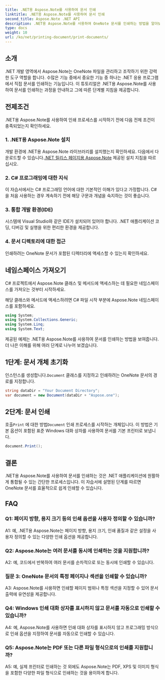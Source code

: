 ```yaml
---
title: .NET용 Aspose.Note를 사용하여 문서 인쇄
linktitle: .NET용 Aspose.Note를 사용하여 문서 인쇄
second_title: Aspose.Note .NET API
description: .NET용 Aspose.Note를 사용하여 OneNote 문서를 인쇄하는 방법을 알아보세요. .NET 애플리케이션에 원활하게 통합하기 위한 단계별 가이드입니다.
type: docs
weight: 10
url: /ko/net/printing-document/print-documents/
---
```

## 소개

.NET 개발 영역에서 Aspose.Note는 OneNote 파일을 관리하고 조작하기 위한 강력한 도구 역할을 합니다. 수많은 기능 중에서 중요한 기능 중 하나는 .NET 응용 프로그램에서 직접 문서를 인쇄하는 기능입니다. 이 튜토리얼은 .NET용 Aspose.Note를 사용하여 문서를 인쇄하는 과정을 안내하고 그에 따른 단계별 지침을 제공합니다.

## 전제조건

.NET용 Aspose.Note를 사용하여 인쇄 프로세스를 시작하기 전에 다음 전제 조건이 충족되었는지 확인하세요.

### 1. .NET용 Aspose.Note 설치

 개발 환경에 .NET용 Aspose.Note 라이브러리를 설치했는지 확인하세요. 다음에서 다운로드할 수 있습니다.[.NET 릴리스 페이지용 Aspose.Note](https://releases.aspose.com/note/net/) 제공된 설치 지침을 따르십시오.

### 2. C# 프로그래밍에 대한 지식

이 자습서에서는 C# 프로그래밍 언어에 대한 기본적인 이해가 있다고 가정합니다. C#을 처음 사용하는 경우 계속하기 전에 해당 구문과 개념을 숙지하는 것이 좋습니다.

### 3. 통합 개발 환경(IDE)

시스템에 Visual Studio와 같은 IDE가 설치되어 있어야 합니다. .NET 애플리케이션 코딩, 디버깅 및 실행을 위한 편리한 환경을 제공합니다.

### 4. 문서 디렉토리에 대한 접근

인쇄하려는 OneNote 문서가 포함된 디렉터리에 액세스할 수 있는지 확인하세요.

## 네임스페이스 가져오기

C# 프로젝트에서 Aspose.Note 클래스 및 메서드에 액세스하는 데 필요한 네임스페이스를 가져오는 것부터 시작하세요.

해당 클래스와 메서드에 액세스하려면 C# 파일 시작 부분에 Aspose.Note 네임스페이스를 포함하세요.

```csharp
using System;
using System.Collections.Generic;
using System.Linq;
using System.Text;
```

제공된 예제는 .NET용 Aspose.Note를 사용하여 문서를 인쇄하는 방법을 보여줍니다. 더 나은 이해를 위해 여러 단계로 나누어 보겠습니다.

## 1단계: 문서 개체 초기화

 인스턴스를 생성합니다.`Document` 클래스를 지정하고 인쇄하려는 OneNote 문서의 경로를 지정합니다.

```csharp
string dataDir = "Your Document Directory";
var document = new Document(dataDir + "Aspose.one");
```

## 2단계: 문서 인쇄

 호출`Print` 에 대한 방법`Document` 인쇄 프로세스를 시작하는 개체입니다. 이 방법은 기본 옵션이 포함된 표준 Windows 대화 상자를 사용하여 문서를 기본 프린터로 보냅니다.

```csharp
document.Print();
```

## 결론

.NET용 Aspose.Note를 사용하여 문서를 인쇄하는 것은 .NET 애플리케이션에 원활하게 통합될 수 있는 간단한 프로세스입니다. 이 자습서에 설명된 단계를 따르면 OneNote 문서를 효율적으로 쉽게 인쇄할 수 있습니다.

## FAQ

### Q1: 페이지 방향, 용지 크기 등의 인쇄 옵션을 사용자 정의할 수 있습니까?

A1: 예, .NET용 Aspose.Note는 페이지 방향, 용지 크기, 인쇄 품질과 같은 설정을 사용자 정의할 수 있는 다양한 인쇄 옵션을 제공합니다.

### Q2: Aspose.Note는 여러 문서를 동시에 인쇄하는 것을 지원합니까?

A2: 예, 코드에서 반복하여 여러 문서를 순차적으로 또는 동시에 인쇄할 수 있습니다.

### 질문 3: OneNote 문서의 특정 페이지나 섹션을 인쇄할 수 있습니까?

A3: Aspose.Note를 사용하면 인쇄할 페이지 범위나 특정 섹션을 지정할 수 있어 문서 출력에 유연성을 제공합니다.

### Q4: Windows 인쇄 대화 상자를 표시하지 않고 문서를 자동으로 인쇄할 수 있습니까?

A4: 예, Aspose.Note를 사용하면 인쇄 대화 상자를 표시하지 않고 프로그래밍 방식으로 인쇄 옵션을 지정하여 문서를 자동으로 인쇄할 수 있습니다.

### Q5: Aspose.Note는 PDF 또는 다른 파일 형식으로의 인쇄를 지원합니까?

A5: 예, 실제 프린터로 인쇄하는 것 외에도 Aspose.Note는 PDF, XPS 및 이미지 형식을 포함한 다양한 파일 형식으로 인쇄하는 것을 용이하게 합니다.